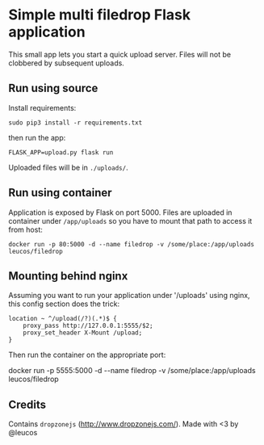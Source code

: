 # Simple multi filedrop Flask application

This small app lets you start a quick upload server. Files will not be
clobbered by subsequent uploads.

## Run using source

Install requirements:

```
sudo pip3 install -r requirements.txt
```

then run the app:

```
FLASK_APP=upload.py flask run
```

Uploaded files will be in `./uploads/`.

## Run using container

Application is exposed by Flask on port 5000. Files are uploaded in
container under `/app/uploads` so you have to mount that path to access
it from host:

```
docker run -p 80:5000 -d --name filedrop -v /some/place:/app/uploads leucos/filedrop
```

## Mounting behind nginx

Assuming you want to run your application under '/uploads' using nginx,
this config section does the trick:

```
location ~ ^/upload(/?)(.*)$ {
    proxy_pass http://127.0.0.1:5555/$2;
    proxy_set_header X-Mount /upload;
}
```

Then run the container on the appropriate port:

docker run -p 5555:5000 -d --name filedrop -v /some/place:/app/uploads leucos/filedrop

## Credits

Contains `dropzonejs` (http://www.dropzonejs.com/).
Made with <3 by @leucos
